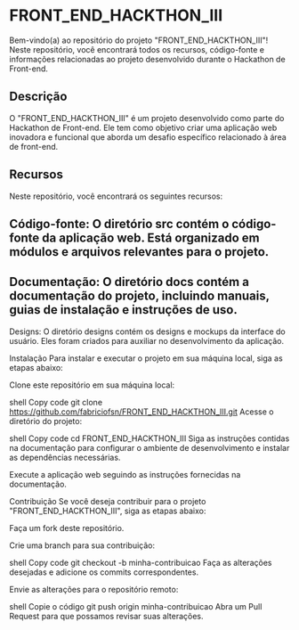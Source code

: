 
# FRONT_END_HACKTHON_III
Bem-vindo(a) ao repositório do projeto "FRONT_END_HACKTHON_III"! Neste repositório, você encontrará todos os recursos, código-fonte e informações relacionadas ao projeto desenvolvido durante o Hackathon de Front-end.

## Descrição
O "FRONT_END_HACKTHON_III" é um projeto desenvolvido como parte do Hackathon de Front-end. Ele tem como objetivo criar uma aplicação web inovadora e funcional que aborda um desafio específico relacionado à área de front-end.

## Recursos
Neste repositório, você encontrará os seguintes recursos:

## Código-fonte: O diretório src contém o código-fonte da aplicação web. Está organizado em módulos e arquivos relevantes para o projeto.

## Documentação: O diretório docs contém a documentação do projeto, incluindo manuais, guias de instalação e instruções de uso.

Designs: O diretório designs contém os designs e mockups da interface do usuário. Eles foram criados para auxiliar no desenvolvimento da aplicação.

Instalação
Para instalar e executar o projeto em sua máquina local, siga as etapas abaixo:

Clone este repositório em sua máquina local:

shell
Copy code
git clone https://github.com/fabriciofsn/FRONT_END_HACKTHON_III.git
Acesse o diretório do projeto:

shell
Copy code
cd FRONT_END_HACKTHON_III
Siga as instruções contidas na documentação para configurar o ambiente de desenvolvimento e instalar as dependências necessárias.

Execute a aplicação web seguindo as instruções fornecidas na documentação.

Contribuição
Se você deseja contribuir para o projeto "FRONT_END_HACKTHON_III", siga as etapas abaixo:

Faça um fork deste repositório.

Crie uma branch para sua contribuição:

shell
Copy code
git checkout -b minha-contribuicao
Faça as alterações desejadas e adicione os commits correspondentes.

Envie as alterações para o repositório remoto:

shell
Copie o código
git push origin minha-contribuicao
Abra um Pull Request para que possamos revisar suas alterações.

